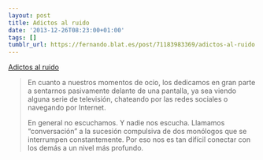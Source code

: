 ```yaml
---
layout: post
title: Adictos al ruido
date: '2013-12-26T08:23:00+01:00'
tags: []
tumblr_url: https://fernando.blat.es/post/71183983369/adictos-al-ruido
---
```

[Adictos al ruido](http://elpais.com/elpais/2013/12/17/eps/1387308164_865974.html)  

> En cuanto a nuestros momentos de ocio, los dedicamos en gran parte a sentarnos pasivamente delante de una pantalla, ya sea viendo alguna serie de televisión, chateando por las redes sociales o navegando por Internet.
> 
> En general no escuchamos. Y nadie nos escucha. Llamamos “conversación” a la sucesión compulsiva de dos monólogos que se interrumpen constantemente. Por eso nos es tan difícil conectar con los demás a un nivel más profundo.

